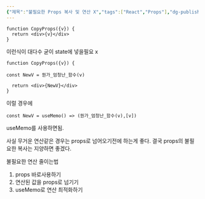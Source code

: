 ```yaml
---
{"제목":"불필요한 Props 복사 및 연산 X","tags":["React","Props"],"dg-publish":true,"permalink":"/v2/studynotes/react/copying-and-computing-unnecessary-props/","dgPassFrontmatter":true}
---
```



```tsx
function CopyProps({v}) {
  return <div>{v}</div>
}
```

이런식이 대다수 굳이 state에 넣을필요 x

```tsx
function CopyProps({v}) {

const NewV = 뭔가_엄청난_함수(v)

  return <div>{NewV}</div>
}
```

이럴 경우에

```tsx
const NewV = useMemo() => (뭔가_엄청난_함수(v),[v])
```

useMemo를 사용하면됨.


사실 무거운 연산같은 경우는 props로 넘어오기전에 하는게 좋다.
결국 props의 불필요한 복사는 지양하면 좋겠다.

불필요한 연산 줄이는법

1. props 바로사용하기
2. 연산된 값을 props로 넘기기
3. useMemo로 연산 최적화하기

